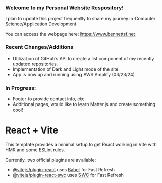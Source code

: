 ### Welcome to my Personal Website Respository!
I plan to update this project frequently to share my journey in Computer Science/Application Development.

You can access the webpage here: https://www.bennettsf.net

### Recent Changes/Additions
- Utilization of GitHub’s API to create a list component of my recently updated repositories. 
- Implementation of Dark and Light mode of the site.
- App is now up and running using AWS Amplify (03/23/24)
  
### In Progress:
- Footer to provide contact info, etc.
- Additional pages, would like to learn Matter.js and create something cool!

# React + Vite

This template provides a minimal setup to get React working in Vite with HMR and some ESLint rules.

Currently, two official plugins are available:

- [@vitejs/plugin-react](https://github.com/vitejs/vite-plugin-react/blob/main/packages/plugin-react/README.md) uses [Babel](https://babeljs.io/) for Fast Refresh
- [@vitejs/plugin-react-swc](https://github.com/vitejs/vite-plugin-react-swc) uses [SWC](https://swc.rs/) for Fast Refresh
